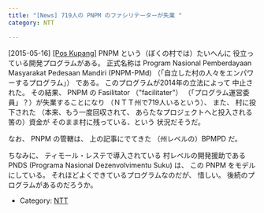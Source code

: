 ```yaml
---
title: "[News] 719人の PNPM のファシリテーターが失業 "
category: NTT

---
```


[2015-05-16] [[Pos Kupang]](http://kupang.tribunnews.com/2015/05/15/791-fasilitator-pnpm-menganggur)  PNPM という（ぼくの村では）たいへんに
役立っている開発プログラムがある。
正式名称は
Program Nasional Pemberdayaan Masyarakat Pedesaan
Mandiri (PNPM-PMd) 
（「自立した村の人々をエンパワーするプログラム」）
である。
このプログラムが2014年の立法によって
中止された。
その結果、
PNPM の Fasilitator （"facilitater"）
（「プログラム運営委員」？）が失業することになり
（ＮＴＴ州で719人いるという）、
また、
村に投下された
（本来、もう一度回収されて、
あらたなプロジェクトへと投入される筈の）資金が
そのまま村に残っている、という
状況だそうだ。

 なお、
PNPM の管轄は、
上の記事にでてきた
（州レベルの）BPMPD だ。

 ちなみに、
ティモール・レステで導入されている
村レベルの開発援助である
PNDS (Programa Nasional Dezenvolvimentu Suku) は、
この PNPM をモデルにしている。
それほどよくできているプログラムなのだが、
惜しい。
後続のプログラムがあるのだろうか。

- Category: [NTT](categories.html#NTT)

